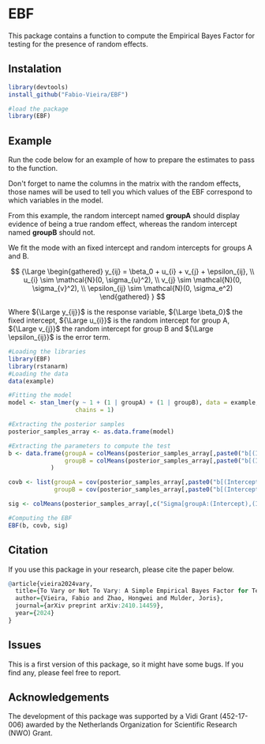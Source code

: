 # EBF

This package contains a function to compute the Empirical Bayes Factor for testing for the presence of random effects.

## Instalation

``` r
library(devtools)
install_github("Fabio-Vieira/EBF")

#load the package
library(EBF)
```

## Example

Run the code below for an example of how to prepare the estimates to pass to the function.

Don't forget to name the columns in the matrix with the random effects, those names will be used to tell you which values of the EBF correspond to which variables in the model.

From this example, the random intercept named **groupA** should display evidence of being a true random effect, whereas the random intercept named **groupB** should not.

We fit the mode with an fixed intercept and random intercepts for groups A and B.

$$
{\Large
\begin{gathered}
y_{ij} = \beta_0 + u_{i} + v_{j} + \epsilon_{ij}, \\
u_{i} \sim \mathcal{N}(0, \sigma_{u}^2), \\
v_{j} \sim \mathcal{N}(0, \sigma_{v}^2), \\
\epsilon_{ij} \sim \mathcal{N}(0, \sigma_e^2)
\end{gathered}
}
$$

Where ${\Large y_{ij}}$ is the response variable, ${\Large \beta_0}$ the fixed intercept, ${\Large u_{i}}$ is the random intercept for group A, ${\Large v_{j}}$ the random intercept for group B and ${\Large \epsilon_{ij}}$ is the error term.

``` r
#Loading the libraries
library(EBF)
library(rstanarm)
#Loading the data
data(example)

#Fitting the model
model <- stan_lmer(y ~ 1 + (1 | groupA) + (1 | groupB), data = example,
                   chains = 1)

#Extracting the posterior samples
posterior_samples_array <- as.data.frame(model)

#Extracting the parameters to compute the test
b <- data.frame(groupA = colMeans(posterior_samples_array[,paste0("b[(Intercept) groupA:", 1:10, "]")]), #group A
                groupB = colMeans(posterior_samples_array[,paste0("b[(Intercept) groupB:", 1:10, "]")]) #group B
            )

covb <- list(groupA = cov(posterior_samples_array[,paste0("b[(Intercept) groupA:", 1:10, "]")]),
             groupB = cov(posterior_samples_array[,paste0("b[(Intercept) groupB:", 1:10, "]")]))

sig <- colMeans(posterior_samples_array[,c("Sigma[groupA:(Intercept),(Intercept)]","Sigma[groupB:(Intercept),(Intercept)]")])

#Computing the EBF
EBF(b, covb, sig)
```

## Citation

If you use this package in your research, please cite the paper below.

``` r
@article{vieira2024vary,
  title={To Vary or Not To Vary: A Simple Empirical Bayes Factor for Testing Variance Components},
  author={Vieira, Fabio and Zhao, Hongwei and Mulder, Joris},
  journal={arXiv preprint arXiv:2410.14459},
  year={2024}
}
```

## Issues

This is a first version of this package, so it might have some bugs. If you find any, please feel free to report.

## Acknowledgements

The development of this package was supported by a Vidi Grant (452-17-006) awarded by the Netherlands Organization for Scientific Research (NWO) Grant.
